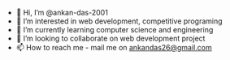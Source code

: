 - 👋 Hi, I’m @ankan-das-2001
- 👀 I’m interested in web development, competitive programing
- 🌱 I’m currently learning computer science and engineering
- 💞️ I’m looking to collaborate on web development project
- 📫 How to reach me - mail me on ankandas26@gmail.com

<!---
ankan-das-2001/ankan-das-2001 is a ✨ special ✨ repository because its `README.md` (this file) appears on your GitHub profile.
You can click the Preview link to take a look at your changes.
--->
